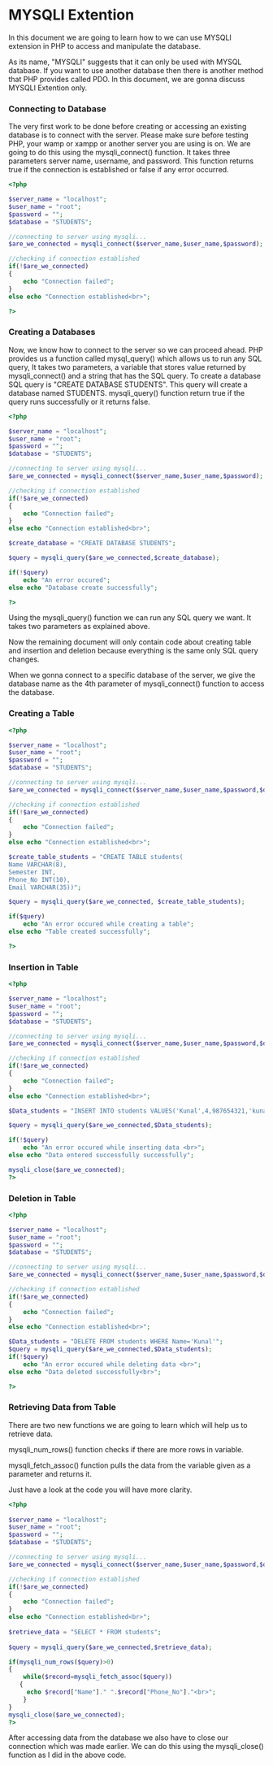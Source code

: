 # **MYSQLI Extention**

In this document we are going to learn how to we can use MYSQLI extension in PHP to access and manipulate the database.

As its name, "MYSQLI" suggests that it can only be used with MYSQL database. If you want to use another database then there is another method that PHP provides called PDO. In this document, we are gonna discuss MYSQLI Extention only.

### Connecting to Database

The very first work to be done before creating or accessing an existing database is to connect with the server. Please make sure before testing PHP, your wamp or xampp or another server you are using is on. We are going to do this using the mysqli_connect() function. It takes three parameters server name, username, and password. This function returns true if the connection is established or false if any error occurred.

```php
<?php

$server_name = "localhost";
$user_name = "root";
$password = "";
$database = "STUDENTS";

//connecting to server using mysqli...
$are_we_connected = mysqli_connect($server_name,$user_name,$password);

//checking if connection established
if(!$are_we_connected)
{
	echo "Connection failed";
}
else echo "Connection established<br>";

?>
```

### Creating a Databases

Now, we know how to connect to the server so we can proceed ahead. PHP provides us a function called mysql_query() which allows us to run any SQL query, It takes two parameters, a variable that stores value returned by mysqli_connect() and a string that has the SQL query. To create a database SQL query is "CREATE DATABASE STUDENTS". This query will create a database named STUDENTS. mysqli_query() function return true if the query runs successfully or it returns false.

```php
<?php

$server_name = "localhost";
$user_name = "root";
$password = "";
$database = "STUDENTS";

//connecting to server using mysqli...
$are_we_connected = mysqli_connect($server_name,$user_name,$password);

//checking if connection established
if(!$are_we_connected)
{
	echo "Connection failed";
}
else echo "Connection established<br>";

$create_database = "CREATE DATABASE STUDENTS";

$query = mysqli_query($are_we_connected,$create_database);

if(!$query)
	echo "An error occured";
else echo "Database create successfully";

?>
```

Using the mysqli_query() function we can run any SQL query we want. It takes two parameters as explained above.

Now the remaining document will only contain code about creating table and insertion and deletion because everything is the same only SQL query changes.

When we gonna connect to a specific database of the server, we give the database name as the 4th parameter of mysqli_connect() function to access the database.

### Creating a Table
```php
<?php

$server_name = "localhost";
$user_name = "root";
$password = "";
$database = "STUDENTS";

//connecting to server using mysqli...
$are_we_connected = mysqli_connect($server_name,$user_name,$password,$database);

//checking if connection established
if(!$are_we_connected)
{
	echo "Connection failed";
}
else echo "Connection established<br>";

$create_table_students = "CREATE TABLE students(
Name VARCHAR(8),
Semester INT,
Phone_No INT(10),
Email VARCHAR(35))";

$query = mysqli_query($are_we_connected, $create_table_students);

if($query)
	echo "An error occured while creating a table";
else echo "Table created successfully";

?>
```

### Insertion in Table

```php
<?php

$server_name = "localhost";
$user_name = "root";
$password = "";
$database = "STUDENTS";

//connecting to server using mysqli...
$are_we_connected = mysqli_connect($server_name,$user_name,$password,$database);

//checking if connection established
if(!$are_we_connected)
{
	echo "Connection failed";
}
else echo "Connection established<br>";

$Data_students = "INSERT INTO students VALUES('Kunal',4,987654321,'kunal@gmail.com')";

$query = mysqli_query($are_we_connected,$Data_students);

if(!$query)
	echo "An error occured while inserting data <br>";
else echo "Data entered successfully successfully";

mysqli_close($are_we_connected);
?>


```

### Deletion in Table

```php
<?php

$server_name = "localhost";
$user_name = "root";
$password = "";
$database = "STUDENTS";

//connecting to server using mysqli...
$are_we_connected = mysqli_connect($server_name,$user_name,$password,$database);

//checking if connection established
if(!$are_we_connected)
{
	echo "Connection failed";
}
else echo "Connection established<br>";

$Data_students = "DELETE FROM students WHERE Name='Kunal'";
$query = mysqli_query($are_we_connected,$Data_students);
if(!$query)
	echo "An error occured while deleting data <br>";
else echo "Data deleted successfully<br>";

?>
```

### Retrieving Data from Table

There are two new functions we are going to learn which will help us to retrieve data.

mysqli_num_rows() function checks if there are more rows in variable.

mysqli_fetch_assoc() function pulls the data from the variable given as a parameter and returns it.

Just have a look at the code you will have more clarity.

```php
<?php
				
$server_name = "localhost";
$user_name = "root";
$password = "";
$database = "STUDENTS";

//connecting to server using mysqli...
$are_we_connected = mysqli_connect($server_name,$user_name,$password,$database);

//checking if connection established
if(!$are_we_connected)
{
	echo "Connection failed";
}
else echo "Connection established<br>";
						
$retrieve_data = "SELECT * FROM students";
					
$query = mysqli_query($are_we_connected,$retrieve_data);

if(mysqli_num_rows($query)>0)
{
    while($record=mysqli_fetch_assoc($query))
   {
     echo $record["Name"]." ".$record["Phone_No"]."<br>";
    }
}	
mysqli_close($are_we_connected);
?>

```

After accessing data from the database we also have to close our connection which was made earlier. We can do this using the mysqli_close() function as I did in the above code.
